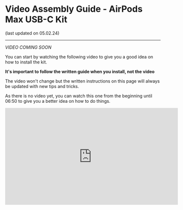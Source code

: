 # Video Assembly Guide - AirPods Max USB-C Kit
(last updated on 05.02.24)
___
*VIDEO COMING SOON*

You can start by watching the following video to give you a good idea on how to install the kit. 

**It's important to follow the written guide when you install, not the video**

The video won't change but the written instructions on this page will always be updated with new tips and tricks.

As there is no video yet, you can watch this one from the beginning until 06:50 to give you a better idea on how to do things.

<iframe width="560" height="315" src="https://www.youtube.com/embed/bZeU_rNB9Wc" title="YouTube video player" frameborder="0" allow="accelerometer; autoplay; clipboard-write; encrypted-media; gyroscope; picture-in-picture; web-share" allowfullscreen></iframe>